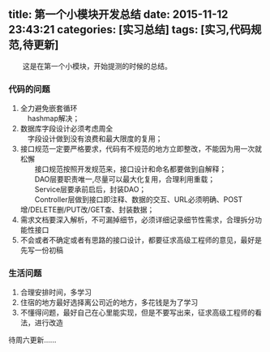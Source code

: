 title: 第一个小模块开发总结
date: 2015-11-12 23:43:21
categories: [实习总结]
tags: [实习,代码规范,待更新]
---

　　这是在第一个小模块，开始提测的时候的总结。  

### 代码的问题

1. 全力避免嵌套循环  
　hashmap解决；
2. 数据库字段设计必须考虑周全  
　字段设计做到没有浪费和最大限度的复用；
3. 接口规范一定要严格要求，代码有不规范的地方立即整改，不能因为用一次就松懈  
　　接口规范按照开发规范来，接口设计和命名都要做到自解释；  
　　DAO层要职责唯一,尽量可以最大化复用，合理利用重载；  
　　Service层要承前启后，封装DAO；  
　　Controller层做到接口即注释、数据的交互、URL必须明确、POST增/DELETE删/PUT改/GET查、封装数据；  
4. 需求文档要深入解析，不可漏掉细节，必须详细记录细节性需求，合理拆分功能性接口  
5. 不会或者不确定或者有思路的接口设计，都要征求高级工程师的意见，最好是先写一份初稿  

### 生活问题

1. 合理安排时间，多学习  
2. 住宿的地方最好选择离公司近的地方，多花钱是为了学习  
3. 不懂得问题，最好自己在心里能实现，但是不要写出来，征求高级工程师的看法，进行改造  

待周六更新......
